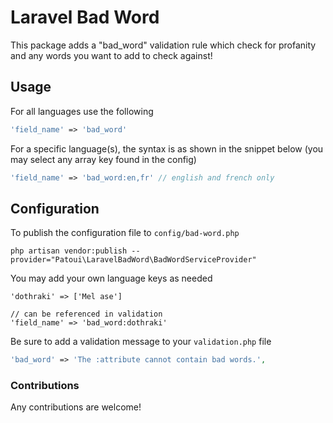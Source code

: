 # Laravel Bad Word

This package adds a "bad_word" validation rule which check for profanity and any words you want to add to check against!

## Usage

For all languages use the following

```php
'field_name' => 'bad_word'
```

For a specific language(s), the syntax is as shown in the snippet below (you may select any array key found in the config)

```php
'field_name' => 'bad_word:en,fr' // english and french only
```

## Configuration

To publish the configuration file to `config/bad-word.php`

```
php artisan vendor:publish --provider="Patoui\LaravelBadWord\BadWordServiceProvider"
```

You may add your own language keys as needed

```
'dothraki' => ['Mel ase']

// can be referenced in validation
'field_name' => 'bad_word:dothraki'
```

Be sure to add a validation message to your `validation.php` file

```php
'bad_word' => 'The :attribute cannot contain bad words.',
```

### Contributions

Any contributions are welcome!
